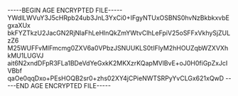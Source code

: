 -----BEGIN AGE ENCRYPTED FILE-----
YWdlLWVuY3J5cHRpb24ub3JnL3YxCi0+IFgyNTUxOSBNS0hvNzBkbkxvbEgxaXUx
bkFYZTkzU2JacGN2RjNlaFhLeHlnQkZmYWtvClhLeFpiV25oSFFxVkhySjZULzZ6
M25WUFFvMlFmcmg0ZXV6a0VPbzJSNUUKLS0tIFlyM2hHOUZqbWZXVXhkMU1LUGVJ
ait6N2xndDFpR3FLa1BDeVdYeGxkK2MKXzrKQapMVlBvE+oJ0H0fiGpZxJcIVBbf
qaOe0qqDxo+PEsHOQB2sr0+zhs02XY4jCPieNWTSRPyYvCLGx621xQwD
-----END AGE ENCRYPTED FILE-----
